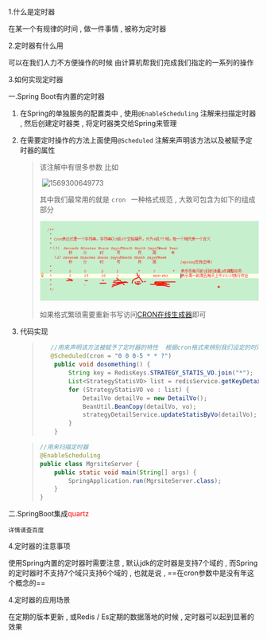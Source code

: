 1.什么是定时器

在某一个有规律的时间 , 做一件事情 , 被称为定时器





2.定时器有什么用

可以在我们人力不方便操作的时候 由计算机帮我们完成我们指定的一系列的操作 







3.如何实现定时器

一.Spring Boot有内置的定时器

1. 在Spring的单独服务的配置类中 , 使用`@EnableScheduling` 注解来扫描定时器 , 然后创建定时器类 , 将定时器类交给Spring来管理 

2. 在需要定时操作的方法上面使用`@Scheduled` 注解来声明该方法以及被赋予定时器的属性

   >  该注解中有很多参数 比如
   >
   > ​								 ![1569300649773](C:\Users\Administrator\Desktop\记录\learning_notes-master\imgs\1569300649773.png)
   >
   > 其中我们最常用的就是 `cron ` 一种格式规范 , 大致可包含为如下的组成部分
   >
   > ![1569300721130](%E5%AE%9A%E6%97%B6%E5%99%A8.assets/1569300721130.png)
   >
   > 如果格式繁琐需要重新书写访问[CRON在线生成器](http://cron.qqe2.com/)即可

3. 代码实现

   > ```java
   > 	//用来声明该方法被赋予了定时器的特性  根据cron格式来辨别我们设定的时间
   > 	@Scheduled(cron = "0 0 0-5 * * ?")
   >     public void dosomething() {
   >         String key = RedisKeys.STRATEGY_STATIS_VO.join("*");
   >         List<StrategyStatisVO> list = redisService.getKeyDetailVO(key);
   >         for (StrategyStatisVO vo : list) {
   >             DetailVo detailVo = new DetailVo();
   >             BeanUtil.BeanCopy(detailVo, vo);
   >             strategyDetailService.updateStatisByVo(detailVo);
   >         }
   >     }
   > ```

   > ```java
   > //用来扫描定时器
   > @EnableScheduling
   > public class MgrsiteServer {
   >     public static void main(String[] args) {
   >         SpringApplication.run(MgrsiteServer.class);
   >     }
   > }   
   > 
   > 
   > ```

二.SpringBoot集成<font style="color:red">quartz</font>

``详情请查百度``



4.定时器的注意事项

使用Spring内置的定时器时需要注意 , 默认jdk的定时器是支持7个域的 , 而Spring的定时器时不支持7个域只支持6个域的 , 也就是说 , ==在cron参数中是没有年这个概念的==







4.定时器的应用场景

在定期的版本更新 , 或Redis / Es定期的数据落地的时候 , 定时器可以起到显著的效果



